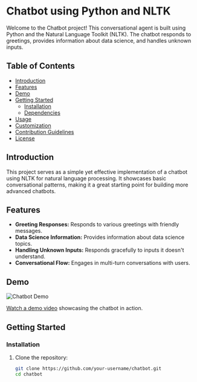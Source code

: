 # Chatbot using Python and NLTK

Welcome to the Chatbot project! This conversational agent is built using Python and the Natural Language Toolkit (NLTK). The chatbot responds to greetings, provides information about data science, and handles unknown inputs.

## Table of Contents

- [Introduction](#introduction)
- [Features](#features)
- [Demo](#demo)
- [Getting Started](#getting-started)
  - [Installation](#installation)
  - [Dependencies](#dependencies)
- [Usage](#usage)
- [Customization](#customization)
- [Contribution Guidelines](#contribution-guidelines)
- [License](#license)

## Introduction

This project serves as a simple yet effective implementation of a chatbot using NLTK for natural language processing. It showcases basic conversational patterns, making it a great starting point for building more advanced chatbots.

## Features

- **Greeting Responses:** Responds to various greetings with friendly messages.
- **Data Science Information:** Provides information about data science topics.
- **Handling Unknown Inputs:** Responds gracefully to inputs it doesn't understand.
- **Conversational Flow:** Engages in multi-turn conversations with users.

## Demo

![Chatbot Demo](link_to_chatbot_demo.gif)

[Watch a demo video](link_to_demo_video) showcasing the chatbot in action.

## Getting Started

### Installation

1. Clone the repository:

   ```bash
   git clone https://github.com/your-username/chatbot.git
   cd chatbot
